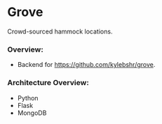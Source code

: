 # Grove

Crowd-sourced hammock locations.

### Overview:
- Backend for https://github.com/kylebshr/grove.

### Architecture Overview:
- Python
- Flask
- MongoDB
